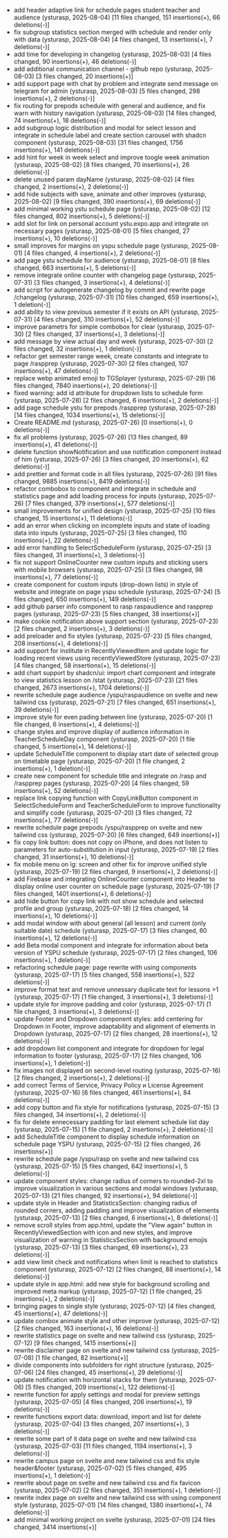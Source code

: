 - add header adaptive link for schedule pages student teacher and audience (ysturasp, 2025-08-04) [11 files changed, 151 insertions(+), 66 deletions(-)]
- fix subgroup statistics section merged with schedule and render only with data (ysturasp, 2025-08-04) [4 files changed, 13 insertions(+), 7 deletions(-)]
- add time for developing in changelog (ysturasp, 2025-08-03) [4 files changed, 90 insertions(+), 46 deletions(-)]
- add additional communication channel - github repo (ysturasp, 2025-08-03) [3 files changed, 20 insertions(+)]
- add support page with chat by problem and integrate send message on telegram for admin (ysturasp, 2025-08-03) [5 files changed, 298 insertions(+), 2 deletions(-)]
- fix routing for prepods schedule with general and audience, and fix warn with history navigation (ysturasp, 2025-08-03) [14 files changed, 74 insertions(+), 18 deletions(-)]
- add subgroup logic distribution and modal for select lesson and integrate in schedule label and create section carousel with shadcn component (ysturasp, 2025-08-03) [31 files changed, 1756 insertions(+), 141 deletions(-)]
- add hint for week in week select and improve toogle week animation (ysturasp, 2025-08-02) [8 files changed, 70 insertions(+), 26 deletions(-)]
- delete unused param dayName (ysturasp, 2025-08-02) [4 files changed, 2 insertions(+), 2 deletions(-)]
- add hide subjects with save, animate and other improves (ysturasp, 2025-08-02) [9 files changed, 390 insertions(+), 69 deletions(-)]
- add minimal working ystu schedule page (ysturasp, 2025-08-02) [12 files changed, 802 insertions(+), 5 deletions(-)]
- add slot for link on personal account ystu.expo.app and integrate on necessary pages (ysturasp, 2025-08-01) [5 files changed, 27 insertions(+), 10 deletions(-)]
- small improves for margins on yspu schedule page (ysturasp, 2025-08-01) [4 files changed, 4 insertions(+), 2 deletions(-)]
- add page ystu schedule for audience (ysturasp, 2025-08-01) [8 files changed, 663 insertions(+), 5 deletions(-)]
- remove integrate online counter with changelog page (ysturasp, 2025-07-31) [3 files changed, 3 insertions(+), 4 deletions(-)]
- add script for autogenerate changelog by commit and rewrite page /changelog (ysturasp, 2025-07-31) [10 files changed, 659 insertions(+), 1 deletion(-)]
- add ability to view previous semester if it exists on API (ysturasp, 2025-07-31) [4 files changed, 310 insertions(+), 52 deletions(-)]
- improve parametrs for simple combobox for clear (ysturasp, 2025-07-30) [2 files changed, 37 insertions(+), 3 deletions(-)]
- add message by view actual day and week (ysturasp, 2025-07-30) [2 files changed, 32 insertions(+), 1 deletion(-)]
- refactor get semester range week, create constants and integrate to page /raspprep (ysturasp, 2025-07-30) [2 files changed, 107 insertions(+), 47 deletions(-)]
- replace webp animated emoji to TGSplayer (ysturasp, 2025-07-29) [16 files changed, 7840 insertions(+), 20 deletions(-)]
- fixed warning: add id attribute for dropdown lists to schedule form (ysturasp, 2025-07-28) [2 files changed, 6 insertions(+), 2 deletions(-)]
- add page schedule ystu for prepods /raspprep (ysturasp, 2025-07-28) [14 files changed, 1034 insertions(+), 15 deletions(-)]
- Create README.md (ysturasp, 2025-07-26) [0 insertions(+), 0 deletions(-)]
- fix all problems (ysturasp, 2025-07-26) [13 files changed, 89 insertions(+), 41 deletions(-)]
- delete function showNotification and use notification component instead of him (ysturasp, 2025-07-26) [3 files changed, 20 insertions(+), 62 deletions(-)]
- add prettier and format code in all files (ysturasp, 2025-07-26) [91 files changed, 9885 insertions(+), 8419 deletions(-)]
- refactor combobox to component and integrate in schedule and statistics page and add loading process for inputs (ysturasp, 2025-07-26) [7 files changed, 379 insertions(+), 577 deletions(-)]
- small improvements for unified design (ysturasp, 2025-07-25) [10 files changed, 15 insertions(+), 11 deletions(-)]
- add an error when clicking on incomplete inputs and state of loading data into inputs (ysturasp, 2025-07-25) [3 files changed, 110 insertions(+), 22 deletions(-)]
- add error handling to SelectScheduleForm (ysturasp, 2025-07-25) [3 files changed, 31 insertions(+), 3 deletions(-)]
- fix not support OnlineCounter new custom inputs and sticking users with mobile browsers (ysturasp, 2025-07-25) [3 files changed, 98 insertions(+), 77 deletions(-)]
- create component for custom inputs (drop-down lists) in style of website and integrate on page yspu schedule (ysturasp, 2025-07-24) [5 files changed, 650 insertions(+), 149 deletions(-)]
- add github parser info component to rasp raspaudience and raspprep pages (ysturasp, 2025-07-23) [5 files changed, 38 insertions(+)]
- make cookie notification above support section (ysturasp, 2025-07-23) [2 files changed, 2 insertions(+), 3 deletions(-)]
- add preloader and fix styles (ysturasp, 2025-07-23) [5 files changed, 208 insertions(+), 4 deletions(-)]
- add support for institute in RecentlyViewedItem and update logic for loading recent views using recentlyViewedStore (ysturasp, 2025-07-23) [4 files changed, 58 insertions(+), 15 deletions(-)]
- add chart support by shadcn/ui: import chart component and integrate to view statistics lesson on /stat (ysturasp, 2025-07-23) [21 files changed, 2673 insertions(+), 1704 deletions(-)]
- rewrite schedule page audience /yspu/raspaudience on svelte and new tailwind css (ysturasp, 2025-07-21) [7 files changed, 651 insertions(+), 39 deletions(-)]
- improve style for even pading between line (ysturasp, 2025-07-20) [1 file changed, 6 insertions(+), 4 deletions(-)]
- change styles and improve display of audience information in TeacherScheduleDay component (ysturasp, 2025-07-20) [1 file changed, 5 insertions(+), 14 deletions(-)]
- update ScheduleTitle component to display start date of selected group on timetable page (ysturasp, 2025-07-20) [1 file changed, 2 insertions(+), 1 deletion(-)]
- create new component for schedule title and integrate on /rasp and /raspprep pages (ysturasp, 2025-07-20) [4 files changed, 59 insertions(+), 52 deletions(-)]
- replace link copying function with CopyLinkButton component in SelectScheduleForm and TeacherScheduleForm to improve functionality and simplify code (ysturasp, 2025-07-20) [3 files changed, 72 insertions(+), 77 deletions(-)]
- rewrite schedule page prepods /yspu/raspprep on svelte and new tailwind css (ysturasp, 2025-07-20) [6 files changed, 649 insertions(+)]
- fix copy link button: does not copy on iPhone, and does not listen to parameters for auto-substitution in input (ysturasp, 2025-07-19) [2 files changed, 31 insertions(+), 10 deletions(-)]
- fix mobile menu on lg: screen and other fix for improve unified style (ysturasp, 2025-07-19) [2 files changed, 9 insertions(+), 2 deletions(-)]
- add Firebase and integrating OnlineCounter component into Header to display online user counter on schedule page (ysturasp, 2025-07-19) [7 files changed, 1401 insertions(+), 6 deletions(-)]
- add hide button for copy link with not show schedule and selected profile and group (ysturasp, 2025-07-18) [2 files changed, 14 insertions(+), 10 deletions(-)]
- add modal window with about general (all lesson) and current (only suitable date) schedule (ysturasp, 2025-07-17) [3 files changed, 60 insertions(+), 12 deletions(-)]
- add Beta modal component and integrate for information about beta version of YSPU schedule (ysturasp, 2025-07-17) [2 files changed, 106 insertions(+), 1 deletion(-)]
- refactoring schedule page: page rewrite with using components (ysturasp, 2025-07-17) [5 files changed, 558 insertions(+), 522 deletions(-)]
- improve format text and remove unnessary duplicate text for lessons >1 (ysturasp, 2025-07-17) [1 file changed, 3 insertions(+), 3 deletions(-)]
- update style for improve padding and color (ysturasp, 2025-07-17) [1 file changed, 3 insertions(+), 3 deletions(-)]
- update Footer and Dropdown component styles: add centering for Dropdown in Footer, improve adaptability and alignment of elements in Dropdown (ysturasp, 2025-07-17) [2 files changed, 28 insertions(+), 12 deletions(-)]
- add dropdown list component and integrate for dropdown for legal information to footer (ysturasp, 2025-07-17) [2 files changed, 106 insertions(+), 1 deletion(-)]
- fix images not displayed on second-level routing (ysturasp, 2025-07-16) [2 files changed, 2 insertions(+), 2 deletions(-)]
- add correct Terms of Service, Privacy Policy и License Agreement (ysturasp, 2025-07-16) [6 files changed, 461 insertions(+), 84 deletions(-)]
- add copy button and fix style for notifications (ysturasp, 2025-07-15) [3 files changed, 34 insertions(+), 2 deletions(-)]
- fix for delete ennecessary padding for last element schedule list day (ysturasp, 2025-07-15) [1 file changed, 2 insertions(+), 2 deletions(-)]
- add ScheduleTitle component to display schedule information on schedule page YSPU (ysturasp, 2025-07-15) [2 files changed, 26 insertions(+)]
- rewrite schedule page /yspu/rasp on svelte and new tailwind css (ysturasp, 2025-07-15) [5 files changed, 642 insertions(+), 5 deletions(-)]
- update component styles: change radius of corners to rounded-2xl to improve visualization in various sections and modal windows (ysturasp, 2025-07-13) [21 files changed, 92 insertions(+), 94 deletions(-)]
- update style in Header and StatisticsSection: changing radius of rounded corners, adding padding and improve visualization of elements (ysturasp, 2025-07-13) [2 files changed, 6 insertions(+), 8 deletions(-)]
- remove scroll styles from app.html, update the "View again" button in RecentlyViewedSection with icon and new styles, and improve visualization of warning in StatisticsSection with background emojis (ysturasp, 2025-07-13) [3 files changed, 69 insertions(+), 23 deletions(-)]
- add view limit check and notifications when limit is reached to statistics component (ysturasp, 2025-07-12) [2 files changed, 88 insertions(+), 14 deletions(-)]
- update style in app.html: add new style for background scrolling and improved meta markup (ysturasp, 2025-07-12) [1 file changed, 25 insertions(+), 2 deletions(-)]
- bringing pages to single style (ysturasp, 2025-07-12) [4 files changed, 45 insertions(+), 47 deletions(-)]
- update combox animate style and other improve (ysturasp, 2025-07-12) [2 files changed, 163 insertions(+), 16 deletions(-)]
- rewrite statistics page on svelte and new tailwind css (ysturasp, 2025-07-12) [9 files changed, 1415 insertions(+)]
- rewrite disclaimer page on svelte and new tailwind css (ysturasp, 2025-07-08) [1 file changed, 82 insertions(+)]
- divide components into subfolders for right structure (ysturasp, 2025-07-06) [24 files changed, 45 insertions(+), 29 deletions(-)]
- update notification with horizontal stacks for them (ysturasp, 2025-07-06) [5 files changed, 209 insertions(+), 122 deletions(-)]
- rewrite function for apply settings and modal for preview settings (ysturasp, 2025-07-05) [4 files changed, 206 insertions(+), 19 deletions(-)]
- rewrite functions export data: download, import and list for delete (ysturasp, 2025-07-04) [3 files changed, 207 insertions(+), 3 deletions(-)]
- rewrite some part of it data page on svelte and new tailwind css (ysturasp, 2025-07-03) [11 files changed, 1194 insertions(+), 3 deletions(-)]
- rewrite campus page on svelte and new tailwind css and fix style header&footer (ysturasp, 2025-07-02) [5 files changed, 495 insertions(+), 1 deletion(-)]
- rewrite about page on svelte and new tailwind css and fix favicon (ysturasp, 2025-07-02) [2 files changed, 351 insertions(+), 1 deletion(-)]
- rewrite index page on svelte and new tailwind css with using component style (ysturasp, 2025-07-01) [14 files changed, 1380 insertions(+), 74 deletions(-)]
- add minimal working project on svelte (ysturasp, 2025-07-01) [24 files changed, 3414 insertions(+)]
